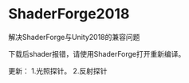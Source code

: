 # ShaderForge2018
解决ShaderForge与Unity2018的兼容问题

下载后shader报错，请使用ShaderForge打开重新编译。

更新：
     1.光照探针。
     2.反射探针